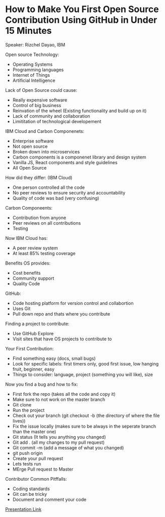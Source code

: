 # How to Make You First Open Source Contribution Using GitHub in Under 15 Minutes
Speaker: Rizchel Dayao, IBM

Open source Technology:
- Operating Systems
- Programming languages 
- Internet of Things
- Artificial Intelligence

Lack of Open Source could cause:
- Really expensive software
- Control of big business 
- Reinvation of the wheel (Existing functionality and build up on it)
- Lack of community and collaboration
- Limititation of technological developement

IBM Cloud and Carbon Componenets:
- Enterprise software
- Not open source
- Broken down into microservices 
- Carbon components is a componenet library and design system
- Vanilla JS, React components and style guidelines
- All Open Source

How did they differ: (IBM Cloud)
- One person controlled all the code
- No peer reviews to ensure security and accountability
- Quality of code was bad (very confusing)

Carbon Componeents:
- Contribution from anyone
- Peer reviews on all contributions
- Testing

Now IBM Cloud has:
- A peer review system
- At least 85% testing coverage

Benefits OS provides:
- Cost benefits 
- Community support
- Quality Code

GitHub:
- Code hosting platform for version control and collabortion
- Uses Git
- Pull down repo and thats where you contribute 

Finding a project to contribute:
-  Use GitHub Explore
- Visit sites that have OS projects to contribute to

Your First Contribution:
- Find something easy (docs, small bugs)
- Look for specific labels: first timers only, good first issue, low hanging fruit, beginner, easy
- Things to consider: language, project (something you will like), size

Now you find a bug and how to fix:
- First fork the repo (takes all the code and copy it)
- Make sure to not work on the master branch
- Git clone 
- Run the project 
- Check out your branch (git checkout -b (the directory of where the file lives))
- Fix the issue locally (makes sure to be always in the seperate branch than the master one)
- Git status (It tells you anything you changed)
- Git add . (all my changes to my pull request)
- Git commit -m (add a message of what you changed)
- git push origin
- Create your pull request 
- Lets tests run
- MErge Pull request to Master

Contributor Common Pitffalls:
- Coding standards
- Git can be tricky
- Document and comment your code
 

[Presentation Link](https://goo.gl/BZ45xB)
